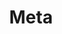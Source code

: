 ---
title: Meta
description: "I'm putting a lot of time in this blog and I'm continuously learning a lot about 
              blogging and authoring in general. In these articles, <strong>I'm sharing my experience
              of being a software developer, author, and blogger</strong>."
layout: category
pagination:
  enabled: true
  category: meta
---